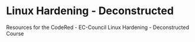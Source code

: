 # Linux Hardening - Deconstructed
Resources for the CodeRed - EC-Council Linux Hardening - Deconstructed Course


